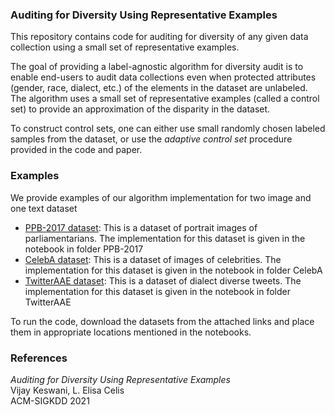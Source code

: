 ### Auditing for Diversity Using Representative Examples

This repository contains code for auditing for diversity of any given data collection using a small set of representative examples.

The goal of providing a label-agnostic algorithm for diversity audit is to enable end-users to audit data collections
even when protected attributes (gender, race, dialect, etc.) of the elements in the dataset are unlabeled. 
The algorithm uses a small set of representative examples (called a control set) to provide an approximation of the disparity in the dataset.

To construct control sets, one can either use small randomly chosen labeled samples from the dataset, or use the *adaptive control set* 
procedure provided in the code and paper.

### Examples

We provide examples of our algorithm implementation for two image and one text dataset

- [PPB-2017 dataset](http://gendershades.org/): This is a dataset of portrait images of parliamentarians. The implementation for this dataset is given in the notebook in folder PPB-2017
- [CelebA dataset](http://mmlab.ie.cuhk.edu.hk/projects/CelebA.html): This is a dataset of images of celebrities. The implementation for this dataset is given in the notebook in folder CelebA
- [TwitterAAE dataset](http://slanglab.cs.umass.edu/TwitterAAE/): This is a dataset of dialect diverse tweets. The implementation for this dataset is given in the notebook in folder TwitterAAE

To run the code, download the datasets from the attached links and place them in appropriate locations mentioned in the notebooks.

### References

*Auditing for Diversity Using Representative Examples* <br>
Vijay Keswani, L. Elisa Celis <br>
ACM-SIGKDD 2021

